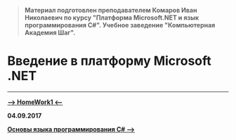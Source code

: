 > **Материал подготовлен преподавателем Комаров Иван Николаевич по курсу "Платформа Microsoft.NET и язык программирования С#". Учебное заведение "Компьютерная Академия Шаг".**

Введение в платформу Microsoft .NET
===

***

[**-->     HomeWork1     <--**]()

**04.09.2017**

[**Основы языка программирования C# -->**](https://github.com/SuvStreet/IT_Step_C_Sharp/tree/master/ClassWork/Day2#Основы-языка-программирования-c)
